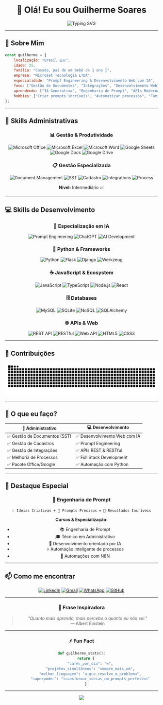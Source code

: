 <div align="center">

# 👋 Olá! Eu sou Guilherme Soares

<img src="https://readme-typing-svg.herokuapp.com?font=Fira+Code&size=32&duration=2800&pause=2000&color=6C63FF&center=true&vCenter=true&width=940&lines=Bem-vindo+ao+meu+perfil!+%F0%9F%91%8B;Especialista+em+Prompt+Engineering+%F0%9F%A4%96;Desenvolvedor+Web+com+IA+%F0%9F%92%BB;Gest%C3%A3o+de+Documentos+%7C+Integra%C3%A7%C3%B5es+%F0%9F%93%8A" alt="Typing SVG" />

</div>

---

## 🚀 Sobre Mim

```javascript
const guilherme = {
    localização: "Brasil 🇧🇷",
    idade: 25,
    família: "Casado, pai de um bebê de 1 ano 👶",
    empresa: "Microset Tecnologia LTDA",
    especialidade: "Prompt Engineering & Desenvolvimento Web com IA",
    foco: ["Gestão de Documentos", "Integrações", "Desenvolvimento Web", "Automação com IA"],
    aprendendo: ["IA Generativa", "Engenharia de Prompt", "APIs Modernas"],
    hobbies: ["Criar prompts incríveis", "Automatizar processos", "Família"]
};
```

---

## 💼 Skills Administrativas

<div align="center">

### 📊 Gestão & Produtividade

![Microsoft Office](https://img.shields.io/badge/Microsoft_Office-D83B01?style=for-the-badge&logo=microsoft-office&logoColor=white)
![Microsoft Excel](https://img.shields.io/badge/Microsoft_Excel-217346?style=for-the-badge&logo=microsoft-excel&logoColor=white)
![Microsoft Word](https://img.shields.io/badge/Microsoft_Word-2B579A?style=for-the-badge&logo=microsoft-word&logoColor=white)
![Google Sheets](https://img.shields.io/badge/Google_Sheets-34A853?style=for-the-badge&logo=google-sheets&logoColor=white)
![Google Docs](https://img.shields.io/badge/Google_Docs-4285F4?style=for-the-badge&logo=google-docs&logoColor=white)
![Google Drive](https://img.shields.io/badge/Google_Drive-4285F4?style=for-the-badge&logo=google-drive&logoColor=white)

### 📋 Gestão Especializada

![Document Management](https://img.shields.io/badge/Gestão_de_Documentos-FF6B6B?style=for-the-badge&logo=files&logoColor=white)
![SST](https://img.shields.io/badge/SST-4ECDC4?style=for-the-badge&logo=shield&logoColor=white)
![Cadastro](https://img.shields.io/badge/Gestão_de_Cadastros-95E1D3?style=for-the-badge&logo=database&logoColor=white)
![Integrations](https://img.shields.io/badge/Gestão_de_Integrações-F38181?style=for-the-badge&logo=integration&logoColor=white)
![Process](https://img.shields.io/badge/Melhoria_de_Processos-AA96DA?style=for-the-badge&logo=process&logoColor=white)

**Nível:** Intermediário 📈

</div>

---

## 💻 Skills de Desenvolvimento

<div align="center">

### 🤖 Especialização em IA

![Prompt Engineering](https://img.shields.io/badge/🌟_Prompt_Engineering-FF6F61?style=for-the-badge&logoColor=white)
![ChatGPT](https://img.shields.io/badge/ChatGPT-74aa9c?style=for-the-badge&logo=openai&logoColor=white)
![AI Development](https://img.shields.io/badge/Desenvolvimento_com_IA-6C63FF?style=for-the-badge&logo=robot&logoColor=white)

### 🐍 Python & Frameworks

![Python](https://img.shields.io/badge/Python-3776AB?style=for-the-badge&logo=python&logoColor=white)
![Flask](https://img.shields.io/badge/Flask-000000?style=for-the-badge&logo=flask&logoColor=white)
![Django](https://img.shields.io/badge/Django-092E20?style=for-the-badge&logo=django&logoColor=white)
![Werkzeug](https://img.shields.io/badge/Werkzeug-FF6B6B?style=for-the-badge&logo=python&logoColor=white)

### ☕ JavaScript & Ecosystem

![JavaScript](https://img.shields.io/badge/JavaScript-F7DF1E?style=for-the-badge&logo=javascript&logoColor=black)
![TypeScript](https://img.shields.io/badge/TypeScript-007ACC?style=for-the-badge&logo=typescript&logoColor=white)
![Node.js](https://img.shields.io/badge/Node.js-43853D?style=for-the-badge&logo=node.js&logoColor=white)
![React](https://img.shields.io/badge/React-20232A?style=for-the-badge&logo=react&logoColor=61DAFB)

### 🗄️ Databases

![MySQL](https://img.shields.io/badge/MySQL-4479A1?style=for-the-badge&logo=mysql&logoColor=white)
![SQLite](https://img.shields.io/badge/SQLite-07405E?style=for-the-badge&logo=sqlite&logoColor=white)
![NoSQL](https://img.shields.io/badge/NoSQL-4DB33D?style=for-the-badge&logo=mongodb&logoColor=white)
![SQLAlchemy](https://img.shields.io/badge/SQLAlchemy-D71F00?style=for-the-badge&logo=sqlalchemy&logoColor=white)

### 🌐 APIs & Web

![REST API](https://img.shields.io/badge/REST_API-FF6C37?style=for-the-badge&logo=rest&logoColor=white)
![RESTful](https://img.shields.io/badge/RESTful-009688?style=for-the-badge&logo=api&logoColor=white)
![Web API](https://img.shields.io/badge/Web_API-5C2D91?style=for-the-badge&logo=web&logoColor=white)
![HTML5](https://img.shields.io/badge/HTML5-E34F26?style=for-the-badge&logo=html5&logoColor=white)
![CSS3](https://img.shields.io/badge/CSS3-1572B6?style=for-the-badge&logo=css3&logoColor=white)

</div>

---

## 🐍 Contribuições

<div align="center">

![Snake animation](https://raw.githubusercontent.com/guisoaresx/guisoaresx/output/github-contribution-grid-snake.svg)

</div>

---

## 🎯 O que eu faço?

<div align="center">

| 🔧 Administrativo | 💻 Desenvolvimento |
|-------------------|-------------------|
| ✅ Gestão de Documentos (SST) | ✅ Desenvolvimento Web com IA |
| ✅ Gestão de Cadastros | ✅ Prompt Engineering |
| ✅ Gestão de Integrações | ✅ APIs REST & RESTful |
| ✅ Melhoria de Processos | ✅ Full Stack Development |
| ✅ Pacote Office/Google | ✅ Automação com Python |

</div>

---

## 🌟 Destaque Especial

<div align="center">

### 🤖 Engenharia de Prompt

```
💡 Ideias Criativas + 🎯 Prompts Precisos = 🚀 Resultados Incríveis
```

**Cursos & Especialização:**
- 📚 Engenharia de Prompt
- 🎓 Técnico em Administrativo
- 🧠 Desenvolvimento orientado por IA
- ⚡ Automação inteligente de processos
- 🔄 Automações com N8N

</div>

---

## 📫 Como me encontrar

<div align="center">

[![LinkedIn](https://img.shields.io/badge/LinkedIn-0077B5?style=for-the-badge&logo=linkedin&logoColor=white)](https://www.linkedin.com/in/-guilherme-soares-/)
[![Gmail](https://img.shields.io/badge/Gmail-D14836?style=for-the-badge&logo=gmail&logoColor=white)](mailto:guilhermeedsonsoares@gmail.com)
[![WhatsApp](https://img.shields.io/badge/WhatsApp-25D366?style=for-the-badge&logo=whatsapp&logoColor=white)](https://wa.me/5516991079163)
[![GitHub](https://img.shields.io/badge/GitHub-100000?style=for-the-badge&logo=github&logoColor=white)](https://github.com/guisoaresx)

</div>

---

<div align="center">

### 💭 Frase Inspiradora

> *"Quanto mais aprendo, mais percebo o quanto eu não sei."*  
> — Albert Einstein

---

### ⚡ Fun Fact

```python
def guilherme_stats():
    return {
        "cafés_por_dia": "∞",
        "projetos_simultâneos": "sempre_mais_um",
        "melhor_linguagem": "a_que_resolve_o_problema",
        "superpoder": "transformar_ideias_em_prompts_perfeitos"
    }
```

---

<img src="https://capsule-render.vercel.app/api?type=waving&color=gradient&height=100&section=footer"/>

</div>
